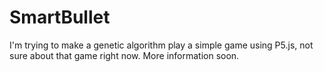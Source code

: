 # SmartBullet

I'm trying to make a genetic algorithm play a simple game using P5.js, not sure about that game right now.
More information soon.
